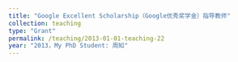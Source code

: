 ```yaml
---
title: "Google Excellent Scholarship（Google优秀奖学金）指导教师"
collection: teaching
type: "Grant"
permalink: /teaching/2013-01-01-teaching-22
year: "2013，My PhD Student: 周知"
---
```

